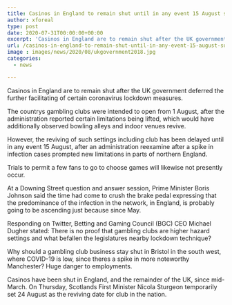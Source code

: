 ```yaml
---
title: Casinos in England to remain shut until in any event 15 August subsequent to reviving delayed
author: xforeal 
type: post
date: 2020-07-31T00:00:00+00:00
excerpt: 'Casinos in England are to remain shut after the UK government deferred the further facilitating of certain coronavirus lockdown measures '
url: /casinos-in-england-to-remain-shut-until-in-any-event-15-august-subsequent-to-reviving-delayed/
image : images/news/2020/08/ukgovernment2018.jpg
categories:
  - news

---
```

Casinos in England are to remain shut after the UK government deferred the further facilitating of certain coronavirus lockdown measures. 

The countrys gambling clubs were intended to open from 1 August, after the administration reported certain limitations being lifted, which would have additionally observed bowling alleys and indoor venues revive. 

However, the reviving of such settings including club has been delayed until in any event 15 August, after an administration reexamine after a spike in infection cases prompted new limitations in parts of northern England. 

Trials to permit a few fans to go to choose games will likewise not presently occur. 

At a Downing Street question and answer session, Prime Minister Boris Johnson said the time had come to crush the brake pedal expressing that the predominance of the infection in the network, in England, is probably going to be ascending just because since May. 

Responding on Twitter, Betting and Gaming Council (BGC) CEO Michael Dugher stated: There is no proof that gambling clubs are higher hazard settings and what befallen the legislatures nearby lockdown technique? 

Why should a gambling club business stay shut in Bristol in the south west, where COVID-19 is low, since theres a spike in more noteworthy Manchester? Huge danger to employments. 

Casinos have been shut in England, and the remainder of the UK, since mid-March. On Thursday, Scotlands First Minister Nicola Sturgeon temporarily set 24 August as the reviving date for club in the nation.
